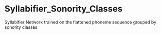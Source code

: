 # Syllabifier_Sonority_Classes
Syllabifier Network trained on the flattened phoneme sequence grouped by sonority classes
